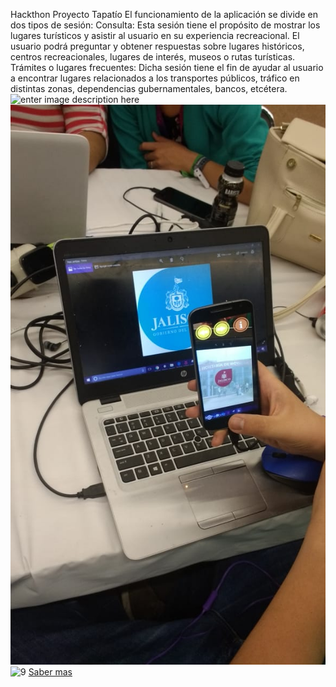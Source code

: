 
Hackthon Proyecto Tapatío
El funcionamiento de la aplicación se divide en dos tipos de sesión: 
Consulta: Esta sesión tiene el propósito de mostrar los lugares turísticos y asistir al usuario en su experiencia recreacional. El usuario podrá preguntar y obtener respuestas sobre lugares históricos, centros recreacionales, lugares de interés, museos o rutas turísticas. 
Trámites o lugares frecuentes: Dicha sesión tiene el fin de ayudar al usuario a encontrar lugares relacionados a los transportes públicos, tráfico en distintas zonas, dependencias gubernamentales, bancos, etcétera. 
![enter image description here](https://s3-us-west-2.amazonaws.com/assets.app.retomexico.org/3df40462-90c5-4eeb-a159-1c52a1d8495a_Si%20tienes%20un%20demo%20en%20otro%20formato%20s%C3%BAbelo%20aqu%C3%AD,%20si%20no%20lo%20tienes%20puedes%20dejarlo%20en%20blanco.jpg)
![enter image description here](https://raw.githubusercontent.com/javierflo88/hackthon/master/2.jpg)![9](https://javierflo88.github.io/hackthon/Captura.JPG)
[Saber mas 
](https://javierflo88.github.io/hackthon/)
